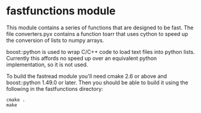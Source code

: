fastfunctions module
====================

This module contains a series of functions that are designed to be fast.
The file converters.pyx contains a function toarr that uses cython to
speed up the conversion of lists to numpy arrays.

boost::python is used to wrap C/C++ code to load text files into python
lists. Currently this affords no speed up over an equivalent python
implementation, so it is not used.

To build the fastread module you'll need cmake 2.6 or above and
boost::python 1.49.0 or later. Then you should be able to build it
using the following in the fastfunctions directory:

    cmake .
    make

